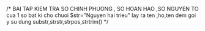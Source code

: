 /*
 BAI TAP
 KIEM TRA SO CHINH PHUONG , SO HOAN HAO ,SO NGUYEN TO cua 1 so bat ki
 cho chuoi $str="Nguyen hai trieu"
 lay ra ten ,ho,ten dem 
 goi y su dung substr,strstr,strpos,strtrim()
*/